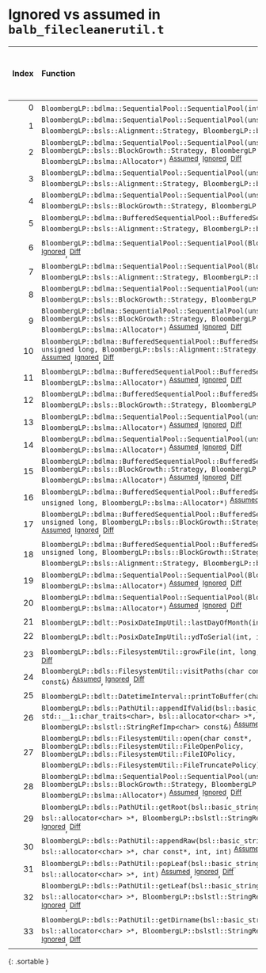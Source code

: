 # Ignored vs assumed in `balb_filecleanerutil.t`

<script src="../sorttable.js"></script>

|   Index | Function                                                                                                                                                                                                                                                                                                                                |   Difference in number of lines |   Function size difference in bytes |   Number of lines in assumed build | Number of bytes in assumed build   |   Number of lines in ignored build | Number of bytes in ignored build   |
|--------:|:----------------------------------------------------------------------------------------------------------------------------------------------------------------------------------------------------------------------------------------------------------------------------------------------------------------------------------------|--------------------------------:|------------------------------------:|-----------------------------------:|:-----------------------------------|-----------------------------------:|:-----------------------------------|
|       0 | `BloombergLP::bdlma::SequentialPool::SequentialPool(int)` <sup>[Assumed](0.assume.s.txt)</sup>, <sup>[Ignored](0.none.s.txt)</sup>, <sup>[Diff](0.diff.html)</sup>                                                                                                                                                                      |                               4 |                                  16 |                                208 | 4,242,992                          |                                192 | 4,242,912                          |
|       1 | `BloombergLP::bdlma::SequentialPool::SequentialPool(unsigned long, BloombergLP::bsls::Alignment::Strategy, BloombergLP::bslma::Allocator*)` <sup>[Assumed](1.assume.s.txt)</sup>, <sup>[Ignored](1.none.s.txt)</sup>, <sup>[Diff](1.diff.html)</sup>                                                                                    |                               4 |                                  16 |                                240 | 4,244,000                          |                                224 | 4,243,904                          |
|       2 | `BloombergLP::bdlma::SequentialPool::SequentialPool(unsigned long, BloombergLP::bsls::BlockGrowth::Strategy, BloombergLP::bsls::Alignment::Strategy, BloombergLP::bslma::Allocator*)` <sup>[Assumed](2.assume.s.txt)</sup>, <sup>[Ignored](2.none.s.txt)</sup>, <sup>[Diff](2.diff.html)</sup>                                          |                               4 |                                  16 |                                240 | 4,244,240                          |                                224 | 4,244,128                          |
|       3 | `BloombergLP::bdlma::SequentialPool::SequentialPool(unsigned long, unsigned long, BloombergLP::bsls::Alignment::Strategy, BloombergLP::bslma::Allocator*)` <sup>[Assumed](3.assume.s.txt)</sup>, <sup>[Ignored](3.none.s.txt)</sup>, <sup>[Diff](3.diff.html)</sup>                                                                     |                               4 |                                  16 |                                288 | 4,245,008                          |                                272 | 4,244,864                          |
|       4 | `BloombergLP::bdlma::SequentialPool::SequentialPool(unsigned long, unsigned long, BloombergLP::bsls::BlockGrowth::Strategy, BloombergLP::bslma::Allocator*)` <sup>[Assumed](4.assume.s.txt)</sup>, <sup>[Ignored](4.none.s.txt)</sup>, <sup>[Diff](4.diff.html)</sup>                                                                   |                               4 |                                  16 |                                272 | 4,244,736                          |                                256 | 4,244,608                          |
|       5 | `BloombergLP::bdlma::BufferedSequentialPool::BufferedSequentialPool(char*, unsigned long, BloombergLP::bsls::Alignment::Strategy, BloombergLP::bslma::Allocator*)` <sup>[Assumed](5.assume.s.txt)</sup>, <sup>[Ignored](5.none.s.txt)</sup>, <sup>[Diff](5.diff.html)</sup>                                                             |                               3 |                                  16 |                                112 | 4,241,344                          |                                 96 | 4,241,328                          |
|       6 | `BloombergLP::bdlma::SequentialPool::SequentialPool(BloombergLP::bslma::Allocator*)` <sup>[Assumed](6.assume.s.txt)</sup>, <sup>[Ignored](6.none.s.txt)</sup>, <sup>[Diff](6.diff.html)</sup>                                                                                                                                           |                               3 |                                  16 |                                128 | 4,242,432                          |                                112 | 4,242,384                          |
|       7 | `BloombergLP::bdlma::SequentialPool::SequentialPool(BloombergLP::bsls::BlockGrowth::Strategy, BloombergLP::bsls::Alignment::Strategy, BloombergLP::bslma::Allocator*)` <sup>[Assumed](7.assume.s.txt)</sup>, <sup>[Ignored](7.none.s.txt)</sup>, <sup>[Diff](7.diff.html)</sup>                                                         |                               3 |                                  16 |                                160 | 4,242,832                          |                                144 | 4,242,768                          |
|       8 | `BloombergLP::bdlma::SequentialPool::SequentialPool(unsigned long, BloombergLP::bsls::BlockGrowth::Strategy, BloombergLP::bslma::Allocator*)` <sup>[Assumed](8.assume.s.txt)</sup>, <sup>[Ignored](8.none.s.txt)</sup>, <sup>[Diff](8.diff.html)</sup>                                                                                  |                               3 |                                   0 |                                208 | 4,243,792                          |                                208 | 4,243,696                          |
|       9 | `BloombergLP::bdlma::SequentialPool::SequentialPool(unsigned long, unsigned long, BloombergLP::bsls::BlockGrowth::Strategy, BloombergLP::bsls::Alignment::Strategy, BloombergLP::bslma::Allocator*)` <sup>[Assumed](9.assume.s.txt)</sup>, <sup>[Ignored](9.none.s.txt)</sup>, <sup>[Diff](9.diff.html)</sup>                           |                               3 |                                   0 |                                288 | 4,245,296                          |                                288 | 4,245,136                          |
|      10 | `BloombergLP::bdlma::BufferedSequentialPool::BufferedSequentialPool(char*, unsigned long, unsigned long, BloombergLP::bsls::Alignment::Strategy, BloombergLP::bslma::Allocator*)` <sup>[Assumed](10.assume.s.txt)</sup>, <sup>[Ignored](10.none.s.txt)</sup>, <sup>[Diff](10.diff.html)</sup>                                           |                               2 |                                  16 |                                112 | 4,241,728                          |                                 96 | 4,241,696                          |
|      11 | `BloombergLP::bdlma::BufferedSequentialPool::BufferedSequentialPool(char*, unsigned long, BloombergLP::bslma::Allocator*)` <sup>[Assumed](11.assume.s.txt)</sup>, <sup>[Ignored](11.none.s.txt)</sup>, <sup>[Diff](11.diff.html)</sup>                                                                                                  |                               2 |                                   0 |                                 80 | 4,241,184                          |                                 80 | 4,241,168                          |
|      12 | `BloombergLP::bdlma::BufferedSequentialPool::BufferedSequentialPool(char*, unsigned long, BloombergLP::bsls::BlockGrowth::Strategy, BloombergLP::bslma::Allocator*)` <sup>[Assumed](12.assume.s.txt)</sup>, <sup>[Ignored](12.none.s.txt)</sup>, <sup>[Diff](12.diff.html)</sup>                                                        |                               2 |                                   0 |                                 80 | 4,241,264                          |                                 80 | 4,241,248                          |
|      13 | `BloombergLP::bdlma::SequentialPool::SequentialPool(unsigned long, BloombergLP::bslma::Allocator*)` <sup>[Assumed](13.assume.s.txt)</sup>, <sup>[Ignored](13.none.s.txt)</sup>, <sup>[Diff](13.diff.html)</sup>                                                                                                                         |                               2 |                                   0 |                                208 | 4,243,584                          |                                208 | 4,243,488                          |
|      14 | `BloombergLP::bdlma::SequentialPool::SequentialPool(unsigned long, unsigned long, BloombergLP::bslma::Allocator*)` <sup>[Assumed](14.assume.s.txt)</sup>, <sup>[Ignored](14.none.s.txt)</sup>, <sup>[Diff](14.diff.html)</sup>                                                                                                          |                               2 |                                   0 |                                256 | 4,244,480                          |                                256 | 4,244,352                          |
|      15 | `BloombergLP::bdlma::BufferedSequentialPool::BufferedSequentialPool(char*, unsigned long, BloombergLP::bsls::BlockGrowth::Strategy, BloombergLP::bsls::Alignment::Strategy, BloombergLP::bslma::Allocator*)` <sup>[Assumed](15.assume.s.txt)</sup>, <sup>[Ignored](15.none.s.txt)</sup>, <sup>[Diff](15.diff.html)</sup>                |                               1 |                                   0 |                                112 | 4,241,456                          |                                112 | 4,241,424                          |
|      16 | `BloombergLP::bdlma::BufferedSequentialPool::BufferedSequentialPool(char*, unsigned long, unsigned long, BloombergLP::bslma::Allocator*)` <sup>[Assumed](16.assume.s.txt)</sup>, <sup>[Ignored](16.none.s.txt)</sup>, <sup>[Diff](16.diff.html)</sup>                                                                                   |                               1 |                                   0 |                                 80 | 4,241,568                          |                                 80 | 4,241,536                          |
|      17 | `BloombergLP::bdlma::BufferedSequentialPool::BufferedSequentialPool(char*, unsigned long, unsigned long, BloombergLP::bsls::BlockGrowth::Strategy, BloombergLP::bslma::Allocator*)` <sup>[Assumed](17.assume.s.txt)</sup>, <sup>[Ignored](17.none.s.txt)</sup>, <sup>[Diff](17.diff.html)</sup>                                         |                               1 |                                   0 |                                 80 | 4,241,648                          |                                 80 | 4,241,616                          |
|      18 | `BloombergLP::bdlma::BufferedSequentialPool::BufferedSequentialPool(char*, unsigned long, unsigned long, BloombergLP::bsls::BlockGrowth::Strategy, BloombergLP::bsls::Alignment::Strategy, BloombergLP::bslma::Allocator*)` <sup>[Assumed](18.assume.s.txt)</sup>, <sup>[Ignored](18.none.s.txt)</sup>, <sup>[Diff](18.diff.html)</sup> |                               1 |                                   0 |                                112 | 4,241,840                          |                                112 | 4,241,792                          |
|      19 | `BloombergLP::bdlma::SequentialPool::SequentialPool(BloombergLP::bsls::Alignment::Strategy, BloombergLP::bslma::Allocator*)` <sup>[Assumed](19.assume.s.txt)</sup>, <sup>[Ignored](19.none.s.txt)</sup>, <sup>[Diff](19.diff.html)</sup>                                                                                                |                               1 |                                   0 |                                144 | 4,242,688                          |                                144 | 4,242,624                          |
|      20 | `BloombergLP::bdlma::SequentialPool::SequentialPool(BloombergLP::bsls::BlockGrowth::Strategy, BloombergLP::bslma::Allocator*)` <sup>[Assumed](20.assume.s.txt)</sup>, <sup>[Ignored](20.none.s.txt)</sup>, <sup>[Diff](20.diff.html)</sup>                                                                                              |                               1 |                                   0 |                                128 | 4,242,560                          |                                128 | 4,242,496                          |
|      21 | `BloombergLP::bdlt::PosixDateImpUtil::lastDayOfMonth(int, int)` <sup>[Assumed](21.assume.s.txt)</sup>, <sup>[Ignored](21.none.s.txt)</sup>, <sup>[Diff](21.diff.html)</sup>                                                                                                                                                             |                               1 |                                   0 |                                 96 | 4,273,632                          |                                 96 | 4,274,128                          |
|      22 | `BloombergLP::bdlt::PosixDateImpUtil::ydToSerial(int, int)` <sup>[Assumed](22.assume.s.txt)</sup>, <sup>[Ignored](22.none.s.txt)</sup>, <sup>[Diff](22.diff.html)</sup>                                                                                                                                                                 |                               1 |                                   0 |                                112 | 4,274,320                          |                                112 | 4,274,848                          |
|      23 | `BloombergLP::bdls::FilesystemUtil::growFile(int, long, bool, unsigned long)` <sup>[Assumed](23.assume.s.txt)</sup>, <sup>[Ignored](23.none.s.txt)</sup>, <sup>[Diff](23.diff.html)</sup>                                                                                                                                               |                              -1 |                                 -16 |                                304 | 4,255,440                          |                                320 | 4,255,296                          |
|      24 | `BloombergLP::bdls::FilesystemUtil::visitPaths(char const*, bsl::function<void (char const*)> const&)` <sup>[Assumed](24.assume.s.txt)</sup>, <sup>[Ignored](24.none.s.txt)</sup>, <sup>[Diff](24.diff.html)</sup>                                                                                                                      |                              -1 |                                 -16 |                                288 | 4,248,480                          |                                304 | 4,248,320                          |
|      25 | `BloombergLP::bdlt::DatetimeInterval::printToBuffer(char*, int, int) const` <sup>[Assumed](25.assume.s.txt)</sup>, <sup>[Ignored](25.none.s.txt)</sup>, <sup>[Diff](25.diff.html)</sup>                                                                                                                                                 |                              -2 |                                   0 |                                592 | 4,277,616                          |                                592 | 4,278,144                          |
|      26 | `BloombergLP::bdls::PathUtil::appendIfValid(bsl::basic_string<char, std::__1::char_traits<char>, bsl::allocator<char> >*, BloombergLP::bslstl::StringRefImp<char> const&)` <sup>[Assumed](26.assume.s.txt)</sup>, <sup>[Ignored](26.none.s.txt)</sup>, <sup>[Diff](26.diff.html)</sup>                                                  |                              -3 |                                 -16 |                                464 | 4,267,888                          |                                480 | 4,267,760                          |
|      27 | `BloombergLP::bdls::FilesystemUtil::open(char const*, BloombergLP::bdls::FilesystemUtil::FileOpenPolicy, BloombergLP::bdls::FilesystemUtil::FileIOPolicy, BloombergLP::bdls::FilesystemUtil::FileTruncatePolicy)` <sup>[Assumed](27.assume.s.txt)</sup>, <sup>[Ignored](27.none.s.txt)</sup>, <sup>[Diff](27.diff.html)</sup>           |                              -4 |                                  16 |                                160 | 4,246,240                          |                                144 | 4,246,096                          |
|      28 | `BloombergLP::bdlma::SequentialPool::SequentialPool(unsigned long, unsigned long, BloombergLP::bsls::BlockGrowth::Strategy, BloombergLP::bsls::Alignment::Strategy, bool, BloombergLP::bslma::Allocator*)` <sup>[Assumed](28.assume.s.txt)</sup>, <sup>[Ignored](28.none.s.txt)</sup>, <sup>[Diff](28.diff.html)</sup>                  |                              -4 |                                 -16 |                                304 | 4,245,584                          |                                320 | 4,245,424                          |
|      29 | `BloombergLP::bdls::PathUtil::getRoot(bsl::basic_string<char, std::__1::char_traits<char>, bsl::allocator<char> >*, BloombergLP::bslstl::StringRefImp<char> const&, int)` <sup>[Assumed](29.assume.s.txt)</sup>, <sup>[Ignored](29.none.s.txt)</sup>, <sup>[Diff](29.diff.html)</sup>                                                   |                             -27 |                                 -96 |                                144 | 4,270,128                          |                                240 | 4,270,528                          |
|      30 | `BloombergLP::bdls::PathUtil::appendRaw(bsl::basic_string<char, std::__1::char_traits<char>, bsl::allocator<char> >*, char const*, int, int)` <sup>[Assumed](30.assume.s.txt)</sup>, <sup>[Ignored](30.none.s.txt)</sup>, <sup>[Diff](30.diff.html)</sup>                                                                               |                             -28 |                                -144 |                                288 | 4,268,352                          |                                432 | 4,268,240                          |
|      31 | `BloombergLP::bdls::PathUtil::popLeaf(bsl::basic_string<char, std::__1::char_traits<char>, bsl::allocator<char> >*, int)` <sup>[Assumed](31.assume.s.txt)</sup>, <sup>[Ignored](31.none.s.txt)</sup>, <sup>[Diff](31.diff.html)</sup>                                                                                                   |                             -29 |                                -128 |                                288 | 4,268,784                          |                                416 | 4,268,816                          |
|      32 | `BloombergLP::bdls::PathUtil::getLeaf(bsl::basic_string<char, std::__1::char_traits<char>, bsl::allocator<char> >*, BloombergLP::bslstl::StringRefImp<char> const&, int)` <sup>[Assumed](32.assume.s.txt)</sup>, <sup>[Ignored](32.none.s.txt)</sup>, <sup>[Diff](32.diff.html)</sup>                                                   |                             -30 |                                -128 |                                352 | 4,269,072                          |                                480 | 4,269,232                          |
|      33 | `BloombergLP::bdls::PathUtil::getDirname(bsl::basic_string<char, std::__1::char_traits<char>, bsl::allocator<char> >*, BloombergLP::bslstl::StringRefImp<char> const&, int)` <sup>[Assumed](33.assume.s.txt)</sup>, <sup>[Ignored](33.none.s.txt)</sup>, <sup>[Diff](33.diff.html)</sup>                                                |                             -34 |                                -112 |                                288 | 4,269,840                          |                                400 | 4,270,128                          |
{: .sortable }
